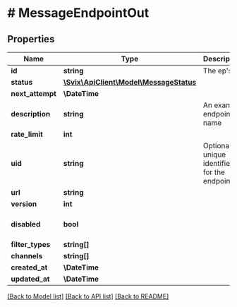 # # MessageEndpointOut

## Properties

Name | Type | Description | Notes
------------ | ------------- | ------------- | -------------
**id** | **string** | The ep&#39;s ID |
**status** | [**\Svix\ApiClient\Model\MessageStatus**](MessageStatus.md) |  |
**next_attempt** | **\DateTime** |  | [optional]
**description** | **string** | An example endpoint name |
**rate_limit** | **int** |  | [optional]
**uid** | **string** | Optional unique identifier for the endpoint | [optional]
**url** | **string** |  |
**version** | **int** |  |
**disabled** | **bool** |  | [optional] [default to false]
**filter_types** | **string[]** |  | [optional]
**channels** | **string[]** |  | [optional]
**created_at** | **\DateTime** |  |
**updated_at** | **\DateTime** |  |

[[Back to Model list]](../../README.md#models) [[Back to API list]](../../README.md#endpoints) [[Back to README]](../../README.md)
